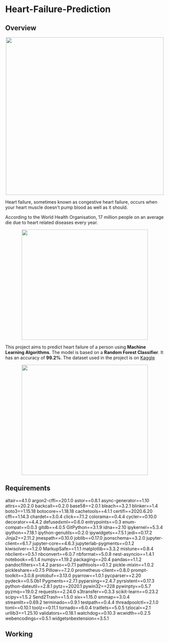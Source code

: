 # Heart-Failure-Prediction
## Overview
<p align = "center">
  <img src="https://media1.giphy.com/media/8cBhJBU2wlq6H6qY4W/giphy.gif" width="500" height="500" />
</p>

Heart failure, sometimes known as congestive heart failure, occurs when your heart muscle doesn't pump blood as well as it should.

According to the World Health Organisation, 17 million people on an average die due to heart related diseases every year.

<p align="center">
  <img width="400" height="350" src="https://www.verywellhealth.com/thmb/-E63ily4rvk-PvbvPMDkKa-7H5M=/700x0/filters:no_upscale():max_bytes(150000):strip_icc():format(webp)/overview-of-heart-disease-4160961_final-152f46073f2242999b771e409973825b.png">
</p>

This project aims to predict heart failure of a person using **Machine Learning Algorithms**. The model is based on a __Random Forest Classifier__. It has an accuracy of **99.2%**. The dataset used in the project is on [Kaggle](https://www.kaggle.com/ronitf/heart-disease-uci)

<p align="center">
  <img width="400" height="350" src="https://api.time.com/wp-content/uploads/2020/02/GettyImages-1071551122.jpg?w=800&quality=85">
</p>

## Requirements

altair==4.1.0
argon2-cffi==20.1.0
astor==0.8.1
async-generator==1.10
attrs==20.2.0
backcall==0.2.0
base58==2.0.1
bleach==3.2.1
blinker==1.4
boto3==1.15.18
botocore==1.18.18
cachetools==4.1.1
certifi==2020.6.20
cffi==1.14.3
chardet==3.0.4
click==7.1.2
colorama==0.4.4
cycler==0.10.0
decorator==4.4.2
defusedxml==0.6.0
entrypoints==0.3
enum-compat==0.0.3
gitdb==4.0.5
GitPython==3.1.9
idna==2.10
ipykernel==5.3.4
ipython==7.18.1
ipython-genutils==0.2.0
ipywidgets==7.5.1
jedi==0.17.2
Jinja2==2.11.2
jmespath==0.10.0
joblib==0.17.0
jsonschema==3.2.0
jupyter-client==6.1.7
jupyter-core==4.6.3
jupyterlab-pygments==0.1.2
kiwisolver==1.2.0
MarkupSafe==1.1.1
matplotlib==3.3.2
mistune==0.8.4
nbclient==0.5.1
nbconvert==6.0.7
nbformat==5.0.8
nest-asyncio==1.4.1
notebook==6.1.4
numpy==1.19.2
packaging==20.4
pandas==1.1.2
pandocfilters==1.4.2
parso==0.7.1
pathtools==0.1.2
pickle-mixin==1.0.2
pickleshare==0.7.5
Pillow==7.2.0
prometheus-client==0.8.0
prompt-toolkit==3.0.8
protobuf==3.13.0
pyarrow==1.0.1
pycparser==2.20
pydeck==0.5.0b1
Pygments==2.7.1
pyparsing==2.4.7
pyrsistent==0.17.3
python-dateutil==2.8.1
pytz==2020.1
pywin32==228
pywinpty==0.5.7
pyzmq==19.0.2
requests==2.24.0
s3transfer==0.3.3
scikit-learn==0.23.2
scipy==1.5.2
Send2Trash==1.5.0
six==1.15.0
smmap==3.0.4
streamlit==0.69.2
terminado==0.9.1
testpath==0.4.4
threadpoolctl==2.1.0
toml==0.10.1
toolz==0.11.1
tornado==6.0.4
traitlets==5.0.5
tzlocal==2.1
urllib3==1.25.10
validators==0.18.1
watchdog==0.10.3
wcwidth==0.2.5
webencodings==0.5.1
widgetsnbextension==3.5.1

## Working

